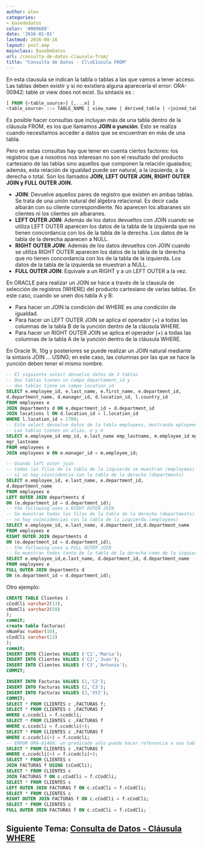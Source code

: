 ```yaml
---
author: alex
categories:
- basededatos
color: '#009688'
date: '2016-01-01'
lastmod: 2016-08-16
layout: post.amp
mainclass: BaseDeDatos
url: /consulta-de-datos-clausula-from/
title: "Consulta de Datos - Cl\xE1usula FROM"
---
```


En esta clausula se indican la tabla o tablas a las que vamos a tener acceso. Las tablas deben existir y si no existiera alguna aparecería el error: ORA-00942: table or view does not exist.  Su sintaxis es :

```sql
[ FROM {<table_source>} [,...n] ]
<table_source> ::= TABLE_NAME | view_name | derived_table | <joined_table>;
```

<!--more--><!--ad-->

Es posible hacer consultas que incluyan más de una tabla dentro de la cláusula FROM, es los que llamamos **JOIN o yunción**. Esto se realiza cuando necesitamos acceder a datos que se encuentran en más de una tabla.

Pero en estas consultas hay que tener en cuenta ciertos factores: los registros que a nosotros nos interesan no son el resultado del producto cartesiano de las tablas sino aquellos que componen la relación igualados; además, esta relación de igualdad puede ser natural, a la izquierda, a la derecha o total. Son los llamados **JOIN, LEFT OUTER JOIN, RIGHT OUTER JOIN y FULL OUTER JOIN.**

- **JOIN**: Devuelve aquellos pares de registro que existen en ambas tablas. Se trata de una unión natural del álgebra relacional. Es decir cada albarán con su cliente correspondiente. No aparecen los albaranes sin clientes ni los clientes sin albaranes.
- **LEFT OUTER JOIN**: Además de los datos devueltos con JOIN cuando se utiliza LEFT OUTER aparecen los datos de la tabla de la izquierda que no tienen concordancia con los de la tabla de la derecha. Los datos de la tabla de la derecha aparecen a NULL.
- **RIGHT OUTER JOIN**: Además de los datos devueltos con JOIN cuando se utiliza RIGHT OUTER aparecen los datos de la tabla de la derecha que no tienen concordancia con los de la tabla de la izquierda. Los datos de la tabla de la izquierda se muestran a NULL.
- **FULL OUTER JOIN**: Equivale a un RIGHT y a un LEFT OUTER a la vez.

En ORACLE para realizar un JOIN se hace a través de la clausula de selección de registros (WHERE) del producto cartesiano de varias tablas. En este caso, cuando se unen dos tabla A y B:

* Para hacer un JOIN la condición del WHERE es una condición de igualdad.
* Para hacer un LEFT OUTER JOIN se aplica el operador (+) a todas las columnas de la tabla B de la yunción dentro de la cláusula WHERE.
* Para hacer un RIGHT OUTER JOIN se aplica el operador (+) a todas las columnas de la tabla A de la yunción dentro de la cláusula WHERE.

En Oracle 9i, 10g y posteriores se puede realizar un JOIN natural mediante la sintaxis
JOIN ... USING; en este caso, las columnas por las que se hace la yunción deben tener el mismo
nombre.

```sql
-- El siguiente select devuelve datos de 3 tablas
-- Dos tablas tienen un campo departament_id y
-- dos tablas tiene un campo location_id
SELECT e.employee_id, e.last_name, e.first_name, e.department_id,
d.department_name, d.manager_id, d.location_id, l.country_id
FROM employees e
JOIN departments d ON e.department_id = d.department_id
JOIN locations l ON d.location_id = l.location_id
WHERE l.location_id = 1700;
-- Este select devuelve datos de la tabla employees, mostrando eployeed_id y last_name, junto con manager_id y last_name, haciendo un auto-join
-- Las tablas tienen un alias, e y m
SELECT e.employee_id emp_id, e.last_name emp_lastname, m.employee_id mgr_id, m.last_name
mgr_lastname
FROM employees e
JOIN employees m ON e.manager_id = m.employee_id;

-- Usando left outer join
-- todas las filas de la tabla de la izquierda se muestran (employees) incluso
-- si no hay coincidencia con la tabla de la deracha (departments)
SELECT e.employee_id, e.last_name, e.department_id,
d.department_name
FROM employees e
LEFT OUTER JOIN departments d
ON (e.department_id = d.department_id);
-- the following uses a RIGHT OUTER JOIN
-- Se muestran todas las filas de la tabla de la derecha (departments) incluso si
-- no hay coincidencias con la tabla de la izquierda (employees)
SELECT e.employee_id, e.last_name, d.department_id,d.department_name
FROM employees e
RIGHT OUTER JOIN departments d
ON (e.department_id = d.department_id);
-- the following uses a FULL OUTER JOIN
-- Se muestran todos tanto de la tabla de la derecha como de la izquierda
SELECT e.employee_id,e.last_name, d.department_id, d.department_name
FROM employees e
FULL OUTER JOIN departments d
ON (e.department_id = d.department_id);
```

Otro ejemplo:

```sql
CREATE TABLE Clientes (
cCodCli varchar2(13),
cNomCli varchar2(50)
);
commit;
create table facturas(
nNumFac number(10),
cCodCli varchar(13)
);
commit;
INSERT INTO Clientes VALUES ('C1','Maria');
INSERT INTO Clientes VALUES ('C2','Juan');
INSERT INTO Clientes VALUES ('C3','Antonio');
COMMIT;

INSERT INTO Facturas VALUES (1,'C2');
INSERT INTO Facturas VALUES (2,'C3');
INSERT INTO Facturas VALUES (3,'XYZ');
COMMIT;
SELECT * FROM CLIENTES c ,FACTURAS f;
SELECT * FROM CLIENTES c ,FACTURAS f
WHERE c.ccodcli = f.ccodcli;
SELECT * FROM CLIENTES c ,FACTURAS f
WHERE c.ccodcli = f.ccodcli(+);
SELECT * FROM CLIENTES c ,FACTURAS f
WHERE c.ccodcli(+) = f.ccodcli;
-- ERROR ORA-01468: un predicado sólo puede hacer referencia a una tabla de unión externa
SELECT * FROM CLIENTES c ,FACTURAS f
WHERE c.ccodcli(+) = f.ccodcli(+);
SELECT * FROM CLIENTES c
JOIN FACTURAS f USING (cCodCli);
SELECT * FROM CLIENTES c
JOIN FACTURAS f ON c.cCodCli = f.cCodCli;
SELECT * FROM CLIENTES c
LEFT OUTER JOIN FACTURAS f ON c.cCodCli = f.cCodCli;
SELECT * FROM CLIENTES c
RIGHT OUTER JOIN FACTURAS f ON c.cCodCli = f.cCodCli;
SELECT * FROM CLIENTES c
FULL OUTER JOIN FACTURAS f ON c.cCodCli = f.cCodCli;
```

## Siguiente Tema: [Consulta de Datos - Cláusula WHERE][1]

 [1]: https://elbauldelprogramador.com/consulta-de-datos-clausula-where/
